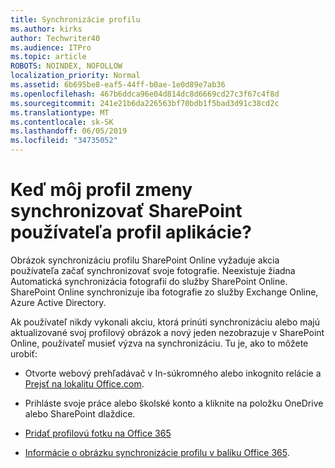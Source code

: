 ```yaml
---
title: Synchronizácie profilu
ms.author: kirks
author: Techwriter40
ms.audience: ITPro
ms.topic: article
ROBOTS: NOINDEX, NOFOLLOW
localization_priority: Normal
ms.assetid: 6b695be8-eaf5-44ff-b0ae-1e0d89e7ab36
ms.openlocfilehash: 467b6ddca96e04d814dc8d6669cd27c3f67c4f8d
ms.sourcegitcommit: 241e21b6da226563bf70bdb1f5bad3d91c38cd2c
ms.translationtype: MT
ms.contentlocale: sk-SK
ms.lasthandoff: 06/05/2019
ms.locfileid: "34735052"
---
```

# <a name="when-do-my-profile-changes-sync-to-the-sharepoint-user-profile-application"></a>Keď môj profil zmeny synchronizovať SharePoint používateľa profil aplikácie?

Obrázok synchronizáciu profilu SharePoint Online vyžaduje akcia používateľa začať synchronizovať svoje fotografie. Neexistuje žiadna Automatická synchronizácia fotografií do služby SharePoint Online. SharePoint Online synchronizuje iba fotografie zo služby Exchange Online, Azure Active Directory.

Ak používateľ nikdy vykonali akciu, ktorá prinúti synchronizáciu alebo majú aktualizované svoj profilový obrázok a nový jeden nezobrazuje v SharePoint Online, používateľ musieť výzva na synchronizáciu. Tu je, ako to môžete urobiť:

- Otvorte webový prehľadávač v In-súkromného alebo inkognito relácie a [Prejsť na lokalitu Office.com](http://www.office.com/).

- Prihláste svoje práce alebo školské konto a kliknite na položku OneDrive alebo SharePoint dlaždice.

- [Pridať profilovú fotku na Office 365](https://support.office.com/en-us/article/Add-your-profile-photo-to-Office-365-2eaf93fd-b3f1-43b9-9cdc-bdcd548435b7)

- [Informácie o obrázku synchronizácie profilu v balíku Office 365](https://support.office.com/en-us/article/Information-about-user-profile-synchronization-in-SharePoint-Online-177eb196-5887-43c9-84c3-b98a43d35129).

